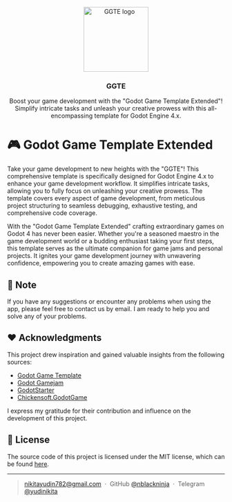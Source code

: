<p align="center">
   <img src="https://github.com/nblackninja/godot-game-template-extended/assets/36636599/eaedf58a-d03c-439d-95f0-cebc947687ca" alt="GGTE logo" width="150">
</p>

<h3 align="center">GGTE</h3>

<p align="center">
  Boost your game development with the "Godot Game Template Extended"! Simplify intricate tasks and unleash your creative prowess with this all-encompassing template for Godot Engine 4.x.
  <br>
</p>

# 🎮 Godot Game Template Extended

Take your game development to new heights with the "GGTE"! This comprehensive template is specifically designed for Godot Engine 4.x to enhance your game development workflow. It simplifies intricate tasks, allowing you to fully focus on unleashing your creative prowess. The template covers every aspect of game development, from meticulous project structuring to seamless debugging, exhaustive testing, and comprehensive code coverage.

With the "Godot Game Template Extended" crafting extraordinary games on Godot 4 has never been easier. Whether you're a seasoned maestro in the game development world or a budding enthusiast taking your first steps, this template serves as the ultimate companion for game jams and personal projects. It ignites your game development journey with unwavering confidence, empowering you to create amazing games with ease.

## 💬 Note

If you have any suggestions or encounter any problems when using the app, please feel free to contact us by email. I am ready to help you and solve any of your problems.

## ❤️ Acknowledgments

This project drew inspiration and gained valuable insights from the following sources:

- [Godot Game Template](https://github.com/crystal-bit/godot-game-template)
- [Godot Gamejam](https://github.com/bitbrain/godot-gamejam)
- [GodotStarter](https://github.com/SebaSOFT/GodotStarter)
- [Chickensoft.GodotGame](https://github.com/chickensoft-games/GodotGame)

I express my gratitude for their contribution and influence on the development of this project.

## 🔐 License

The source code of this project is licensed under the MIT license, which can be found [here](LICENSE).

---

> nikitayudin782@gmail.com &nbsp;&middot;&nbsp;
> GitHub [@nblackninja](https://github.com/с) &nbsp;&middot;&nbsp;
> Telegram [@yudinikita](https://t.me/yudinikita)
